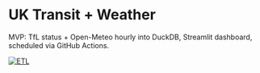 # UK Transit + Weather
MVP: TfL status + Open-Meteo hourly into DuckDB, Streamlit dashboard, scheduled via GitHub Actions.

[![ETL](https://github.com/M77Rahman/uk-transit-weather/actions/workflows/etl.yml/badge.svg)](https://github.com/M77Rahman/uk-transit-weather/actions/workflows/etl.yml)
